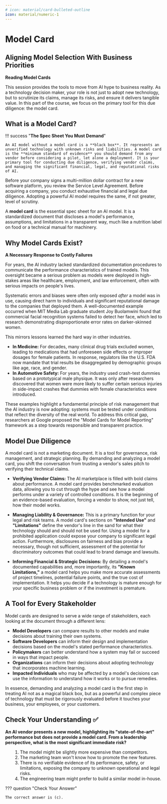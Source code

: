 ```yaml
---
# icon: material/card-bulleted-outline
icon: material/numeric-1
---
```

# Model Card

## Aligning Model Selection With Business Priorities
**Reading Model Cards**

This session provides the tools to move from AI hype to business reality. As a technology decision maker, your role is not just to adopt new technology, but to scrutinize its claims, manage its risks, and ensure it delivers tangible value. In this part of the course, we focus on the primary tool for this due diligence: the model card.

## What is a Model Card?

!!! success "**The Spec Sheet You Must Demand**"

    An AI model without a model card is a **black box**. It represents an unverified technology with unknown risks and liabilities. A model card is the **minimum standard of evidence** you should demand from any vendor before considering a pilot, let alone a deployment. It is your primary tool for conducting due diligence, verifying vendor claims, and managing the significant financial, legal, and reputational risks of AI.


Before your company signs a multi-million dollar contract for a new software platform, you review the Service Level Agreement. Before acquiring a company, you conduct exhaustive financial and legal due diligence. Adopting a powerful AI model requires the same, if not greater, level of scrutiny.

A **model card** is the essential spec sheet for an AI model. It is a standardized document that discloses a model's performance, assumptions, and limitations in a transparent way, much like a nutrition label on food or a technical manual for machinery.

## Why Model Cards Exist? 
**A Necessary Response to Costly Failures**

For years, the AI industry lacked standardized documentation procedures to communicate the performance characteristics of trained models. This oversight became a serious problem as models were deployed in high-stakes areas like healthcare, employment, and law enforcement, often with serious impacts on people's lives.

Systematic errors and biases were often only exposed *after* a model was in use, causing direct harm to individuals and significant reputational damage to the companies that deployed them. A well-documented example occurred when MIT Media Lab graduate student Joy Buolamwini found that commercial facial recognition systems failed to detect her face, which led to research demonstrating disproportionate error rates on darker-skinned women.

This mirrors lessons learned the hard way in other industries.

* **In Medicine:** For decades, many clinical drug trials excluded women, leading to medications that had unforeseen side effects or improper dosages for female patients. In response, regulators like the U.S. FDA now mandate that trial results be disaggregated by demographic groups like age, race, and gender.
* **In Automotive Safety:** For years, the industry used crash-test dummies based on a prototypical male physique. It was only after researchers discovered that women were more likely to suffer certain serious injuries in side-impact crashes that dummies with female characteristics were introduced.

These examples highlight a fundamental principle of risk management that the AI industry is now adopting: systems must be tested under conditions that reflect the diversity of the real world. To address this critical gap, researchers at Google proposed the "Model Cards for Model Reporting" framework as a step towards responsible and transparent practice.

## Model Due Diligence

A model card is not a marketing document. It is a tool for governance, risk management, and strategic planning. By demanding and analyzing a model card, you shift the conversation from trusting a vendor's sales pitch to verifying their technical claims.

* **Verifying Vendor Claims:** The AI marketplace is filled with bold claims about performance. A model card provides benchmarked evaluation data, allowing you to cut through the hype and see how a model performs under a variety of controlled conditions. It is the beginning of an evidence-based evaluation, forcing a vendor to show, not just tell, how their model works.

* **Managing Liability & Governance:** This is a primary function for your legal and risk teams. A model card's sections on **"Intended Use"** and **"Limitations"** define the vendor's line in the sand for what their technology should and should not be used for. Using a model for a prohibited application could expose your company to significant legal action. Furthermore, disclosures on fairness and bias provide a necessary, though not sufficient, assessment of the potential for discriminatory outcomes that could lead to brand damage and lawsuits.

* **Informing Financial & Strategic Decisions:** By detailing a model's documented capabilities and, more importantly, its **"Known Limitations,"** a model card helps you make more accurate assessments of project timelines, potential failure points, and the true cost of implementation. It helps you decide if a technology is mature enough for your specific business problem or if the investment is premature.

## A Tool for Every Stakeholder

Model cards are designed to serve a wide range of stakeholders, each looking at the document through a different lens:

* **Model Developers** can compare results to other models and make decisions about training their own systems.
* **Software Developers** can inform their design and implementation decisions based on the model's stated performance characteristics.
* **Policymakers** can better understand how a system may fail or succeed in ways that impact people.
* **Organizations** can inform their decisions about adopting technology that incorporates machine learning.
* **Impacted Individuals** who may be affected by a model's decisions can use the information to understand how it works or to pursue remedies.

In essence, demanding and analyzing a model card is the first step in treating AI not as a magical black box, but as a powerful and complex piece of technology that must be rigorously evaluated before it touches your business, your employees, or your customers.

## Check Your Understanding ✅ 

**An AI vendor presents a new model, highlighting its "state-of-the-art" performance but does not provide a model card. From a leadership perspective, what is the most significant immediate risk?**

<ol type="a" markdown>

1. The model might be slightly more expensive than competitors.
1. The marketing team won't know how to promote the new features.
1. There is no verifiable evidence of its performance, safety, or limitations, exposing the company to unknown operational and legal risks.
1. The engineering team might prefer to build a similar model in-house.
</ol>

??? question "Check Your Answer"

    The correct answer is (c).
